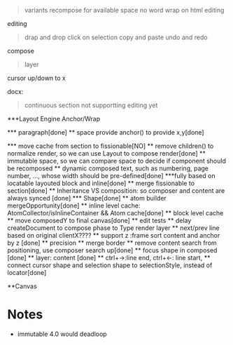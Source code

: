 > variants
> recompose for available space
> no word wrap on html editing 

editing
>drap and drop
>click on selection
>copy and paste
>undo and redo

compose
>layer

cursor up/down to x

docx:
> continuous section not supportting editing yet


***Layout Engine
Anchor/Wrap

*** paragraph[done]
** space provide anchor() to provide x,y[done]

*** move cache from section to fissionable[NO]
** remove children() to normalize render, so we can use Layout to compose render[done]
** immutable space, so we can compare space to decide if component should be recomposed
** dynamic composed text, such as numbering, page number, ..., whose width should be pre-defined[done]
***fully based on locatable layouted block and inline[done]
** merge fissionable to section[done]
** Inheritance VS composition: so composer and content are always synced [done]
*** Shape[done]
** atom builder mergeOpportunity[done]
** inline level cache: AtomCollector/isInlineContainer && Atom cache[done]
** block level cache
** move composedY to final canvas[done]
** edit tests
** delay createDocument to compose phase to Type render layer
** next/prev line based on original clientX????
** support z :frame sort content and anchor by z [done]
** precision
** merge border
** remove content search from positioning, use composer search up[done]
** focus shape in composed [done]
** layer: content [done]
** ctrl+->:line end, ctrl+<-: line start, 
** connect cursor shape and selection shape to selectionStyle, instead of locator[done]

**Canvas


# Notes
* immutable 4.0 would deadloop
